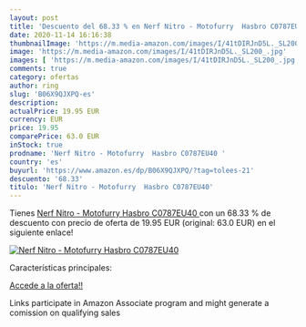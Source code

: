 ```yaml
---
layout: post
title: 'Descuento del 68.33 % en Nerf Nitro - Motofurry  Hasbro C0787EU40'
date: 2020-11-14 16:16:38
thumbnailImage: 'https://m.media-amazon.com/images/I/41tDIRJnD5L._SL200_.jpg'
image: 'https://m.media-amazon.com/images/I/41tDIRJnD5L._SL200_.jpg'
images: [ 'https://m.media-amazon.com/images/I/41tDIRJnD5L._SL200_.jpg' ]
comments: true
category: ofertas
author: ring
slug: 'B06X9QJXPQ-es'
description:
actualPrice: 19.95 EUR
currency: EUR
price: 19.95
comparePrice: 63.0 EUR
inStock: true
prodname: 'Nerf Nitro - Motofurry  Hasbro C0787EU40 '
country: 'es'
buyurl: 'https://www.amazon.es/dp/B06X9QJXPQ/?tag=tolees-21'
descuento: '68.33'
titulo: 'Nerf Nitro - Motofurry  Hasbro C0787EU40'
---
```


Tienes [Nerf Nitro - Motofurry  Hasbro C0787EU40 ](https://www.amazon.es/dp/B06X9QJXPQ/?tag=tolees-21) con un 68.33 % de descuento con precio de oferta de 19.95 EUR (original: 63.0 EUR) en el siguiente enlace!

[![Nerf Nitro - Motofurry  Hasbro C0787EU40](https://m.media-amazon.com/images/I/41tDIRJnD5L._SL200_.jpg)](https://www.amazon.es/dp/B06X9QJXPQ/?tag=tolees-21)

Características principales:


[Accede a la oferta!!](https://www.amazon.es/dp/B06X9QJXPQ/?tag=tolees-21)

Links participate in Amazon Associate program and might generate a comission on qualifying sales


